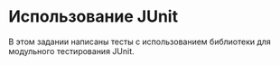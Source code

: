 # Использование JUnit

В этом задании написаны тесты с использованием библиотеки для модульного тестирования JUnit.
